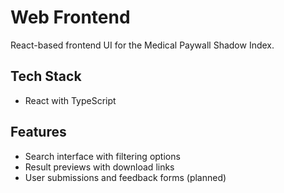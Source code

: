 # Web Frontend

React-based frontend UI for the Medical Paywall Shadow Index.

## Tech Stack
- React with TypeScript

## Features
- Search interface with filtering options
- Result previews with download links
- User submissions and feedback forms (planned)


